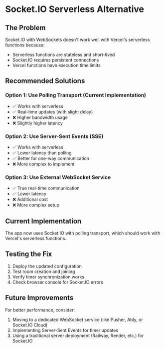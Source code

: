 # Socket.IO Serverless Alternative

## The Problem
Socket.IO with WebSockets doesn't work well with Vercel's serverless functions because:
- Serverless functions are stateless and short-lived
- Socket.IO requires persistent connections
- Vercel functions have execution time limits

## Recommended Solutions

### Option 1: Use Polling Transport (Current Implementation)
- ✅ Works with serverless
- ✅ Real-time updates (with slight delay)
- ❌ Higher bandwidth usage
- ❌ Slightly higher latency

### Option 2: Use Server-Sent Events (SSE)
- ✅ Works with serverless
- ✅ Lower latency than polling
- ✅ Better for one-way communication
- ❌ More complex to implement

### Option 3: Use External WebSocket Service
- ✅ True real-time communication
- ✅ Lower latency
- ❌ Additional cost
- ❌ More complex setup

## Current Implementation
The app now uses Socket.IO with polling transport, which should work with Vercel's serverless functions.

## Testing the Fix
1. Deploy the updated configuration
2. Test room creation and joining
3. Verify timer synchronization works
4. Check browser console for Socket.IO errors

## Future Improvements
For better performance, consider:
1. Moving to a dedicated WebSocket service (like Pusher, Ably, or Socket.IO Cloud)
2. Implementing Server-Sent Events for timer updates
3. Using a traditional server deployment (Railway, Render, etc.) for Socket.IO
